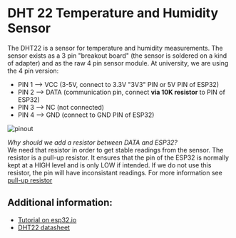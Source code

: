# DHT 22 Temperature and Humidity Sensor

The DHT22 is a sensor for temperature and humidity measurements. The sensor exists as a 3 pin "breakout board" (the sensor is soldered on a kind of adapter) and as the raw 4 pin sensor module. At university, we are using the 4 pin version:

- PIN 1 --> VCC (3-5V, connect to 3.3V "3V3" PIN or 5V PIN of ESP32)
- PIN 2 --> DATA (communication pin, connect **via 10K resistor** to PIN of ESP32)
- PIN 3 --> NC (not connected)
- PIN 4 --> GND (connect to GND PIN of ESP32)

![pinout](https://github.com/user-attachments/assets/727a5af7-77e1-41f5-a8da-ae4ef4a6f7d3)

*Why should we add a resistor between DATA and ESP32?* <br>
We need that resistor in order to get stable readings from the sensor. The resistor is a pull-up resistor. It ensures that the pin of the ESP32 is normally kept at a HIGH level and is only LOW if intended. If we do not use this resistor, the pin will have inconsistant readings. For more information see [pull-up resistor](https://learn.sparkfun.com/tutorials/pull-up-resistors/all)

## Additional information:
- [Tutorial on esp32.io]([https://www.example.com](https://esp32io.com/tutorials/esp32-dht22?utm_content=cmp-true))
- [DHT22 datasheet](https://www.sparkfun.com/datasheets/Sensors/Temperature/DHT22.pdf)
